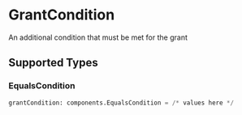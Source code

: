 # GrantCondition

An additional condition that must be met for the grant


## Supported Types

### EqualsCondition

```python
grantCondition: components.EqualsCondition = /* values here */
```

